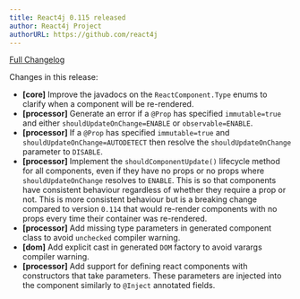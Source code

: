 ```yaml
---
title: React4j 0.115 released
author: React4j Project
authorURL: https://github.com/react4j
---
```


[Full Changelog](https://github.com/react4j/react4j/compare/v0.114...v0.115)

Changes in this release:

* **\[core\]** Improve the javadocs on the `ReactComponent.Type` enums to clarify when a component will be
  re-rendered.
* **\[processor\]** Generate an error if a `@Prop` has specified `immutable=true` and either
  `shouldUpdateOnChange=ENABLE` or `observable=ENABLE`.
* **\[processor\]** If a `@Prop` has specified `immutable=true` and `shouldUpdateOnChange=AUTODETECT` then
  resolve the `shouldUpdateOnChange` parameter to `DISABLE`.
* **\[processor\]** Implement the `shouldComponentUpdate()` lifecycle method for all components, even if
  they have no props or no props where `shouldUpdateOnChange` resolves to `ENABLE`. This is so that components
  have consistent behaviour regardless of whether they require a prop or not. This is more consistent
  behaviour but is a breaking change compared to version `0.114` that would re-render components with no
  props every time their container was re-rendered.
* **\[processor\]** Add missing type parameters in generated component class to avoid `unchecked` compiler warning.
* **\[dom\]** Add explicit cast in generated `DOM` factory to avoid varargs compiler warning.
* **\[processor\]** Add support for defining react components with constructors that take parameters. These
  parameters are injected into the component similarly to `@Inject` annotated fields.
